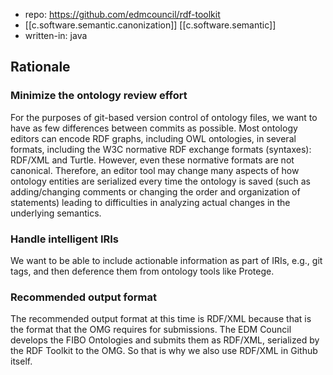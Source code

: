
- repo: https://github.com/edmcouncil/rdf-toolkit
- [[c.software.semantic.canonization]] [[c.software.semantic]] 
- written-in: java


## Rationale

### Minimize the ontology review effort

For the purposes of git-based version control of ontology files, we want to have as few differences between commits as possible. Most ontology editors can encode RDF graphs, including OWL ontologies, in several formats, including the W3C normative RDF exchange formats (syntaxes): RDF/XML and Turtle. However, even these normative formats are not canonical. Therefore, an editor tool may change many aspects of how ontology entities are serialized every time the ontology is saved (such as adding/changing comments or changing the order and organization of statements) leading to difficulties in analyzing actual changes in the underlying semantics.

### Handle intelligent IRIs

We want to be able to include actionable information as part of IRIs, e.g., git tags, and then deference them from ontology tools like Protege.

### Recommended output format

The recommended output format at this time is RDF/XML because that is the format that the OMG requires for submissions. The EDM Council develops the FIBO Ontologies and submits them as RDF/XML, serialized by the RDF Toolkit to the OMG. So that is why we also use RDF/XML in Github itself.